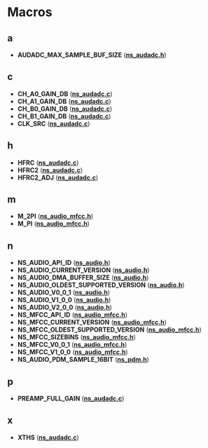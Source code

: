 
# Macros



## a

* **AUDADC\_MAX\_SAMPLE\_BUF\_SIZE** ([**ns\_audadc.h**](ns__audadc_8h.md))


## c

* **CH\_A0\_GAIN\_DB** ([**ns\_audadc.c**](ns__audadc_8c.md))
* **CH\_A1\_GAIN\_DB** ([**ns\_audadc.c**](ns__audadc_8c.md))
* **CH\_B0\_GAIN\_DB** ([**ns\_audadc.c**](ns__audadc_8c.md))
* **CH\_B1\_GAIN\_DB** ([**ns\_audadc.c**](ns__audadc_8c.md))
* **CLK\_SRC** ([**ns\_audadc.c**](ns__audadc_8c.md))


## h

* **HFRC** ([**ns\_audadc.c**](ns__audadc_8c.md))
* **HFRC2** ([**ns\_audadc.c**](ns__audadc_8c.md))
* **HFRC2\_ADJ** ([**ns\_audadc.c**](ns__audadc_8c.md))


## m

* **M\_2PI** ([**ns\_audio\_mfcc.h**](ns__audio__mfcc_8h.md))
* **M\_PI** ([**ns\_audio\_mfcc.h**](ns__audio__mfcc_8h.md))


## n

* **NS\_AUDIO\_API\_ID** ([**ns\_audio.h**](ns__audio_8h.md))
* **NS\_AUDIO\_CURRENT\_VERSION** ([**ns\_audio.h**](ns__audio_8h.md))
* **NS\_AUDIO\_DMA\_BUFFER\_SIZE** ([**ns\_audio.h**](ns__audio_8h.md))
* **NS\_AUDIO\_OLDEST\_SUPPORTED\_VERSION** ([**ns\_audio.h**](ns__audio_8h.md))
* **NS\_AUDIO\_V0\_0\_1** ([**ns\_audio.h**](ns__audio_8h.md))
* **NS\_AUDIO\_V1\_0\_0** ([**ns\_audio.h**](ns__audio_8h.md))
* **NS\_AUDIO\_V2\_0\_0** ([**ns\_audio.h**](ns__audio_8h.md))
* **NS\_MFCC\_API\_ID** ([**ns\_audio\_mfcc.h**](ns__audio__mfcc_8h.md))
* **NS\_MFCC\_CURRENT\_VERSION** ([**ns\_audio\_mfcc.h**](ns__audio__mfcc_8h.md))
* **NS\_MFCC\_OLDEST\_SUPPORTED\_VERSION** ([**ns\_audio\_mfcc.h**](ns__audio__mfcc_8h.md))
* **NS\_MFCC\_SIZEBINS** ([**ns\_audio\_mfcc.h**](ns__audio__mfcc_8h.md))
* **NS\_MFCC\_V0\_0\_1** ([**ns\_audio\_mfcc.h**](ns__audio__mfcc_8h.md))
* **NS\_MFCC\_V1\_0\_0** ([**ns\_audio\_mfcc.h**](ns__audio__mfcc_8h.md))
* **NS\_AUDIO\_PDM\_SAMPLE\_16BIT** ([**ns\_pdm.h**](ns__pdm_8h.md))


## p

* **PREAMP\_FULL\_GAIN** ([**ns\_audadc.c**](ns__audadc_8c.md))


## x

* **XTHS** ([**ns\_audadc.c**](ns__audadc_8c.md))





